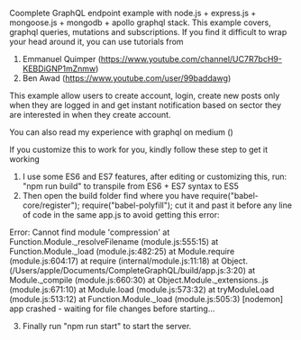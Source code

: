 Coomplete GraphQL endpoint example with node.js + express.js + mongoose.js + mongodb + apollo graphql stack.
This example covers, graphql queries, mutations and subscriptions. If you find it difficult to wrap your head around it, you can use  tutorials from 
1. Emmanuel Quimper (https://www.youtube.com/channel/UC7R7bcH9-KEBDiGNP1mZnmw)
2. Ben Awad (https://www.youtube.com/user/99baddawg)

This example allow users to create account, login, create new posts only when they are logged in and get instant notification based on sector they are interested in when they create account.

You can also read my experience with graphql on medium ()

If you customize this to work for you, kindly follow these step to get it working
1. I use some ES6 and ES7 features, after editing or customizing this, run: "npm run build" to transpile from ES6 + ES7 syntax to ES5
2. Then open the build folder find where you have require("babel-core/register");
require("babel-polyfill"); cut it and past it before any line of code in the same app.js to avoid getting this error:

 Error: Cannot find module 'compression'
    at Function.Module._resolveFilename (module.js:555:15)
    at Function.Module._load (module.js:482:25)
    at Module.require (module.js:604:17)
    at require (internal/module.js:11:18)
    at Object.<anonymous> (/Users/apple/Documents/CompleteGraphQL/build/app.js:3:20)
    at Module._compile (module.js:660:30)
    at Object.Module._extensions..js (module.js:671:10)
    at Module.load (module.js:573:32)
    at tryModuleLoad (module.js:513:12)
    at Function.Module._load (module.js:505:3)
[nodemon] app crashed - waiting for file changes before starting...

3. Finally run "npm run start" to start the server.